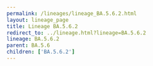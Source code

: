 ```yaml
---
permalink: /lineages/lineage_BA.5.6.2.html
layout: lineage_page
title: Lineage BA.5.6.2
redirect_to: ../lineage.html?lineage=BA.5.6.2
lineage: BA.5.6.2
parent: BA.5.6
children: ['BA.5.6.2']
---
```

